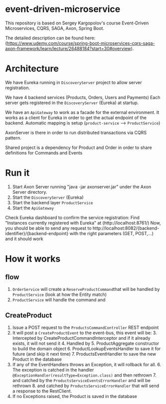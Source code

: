 # event-driven-microservice

This repository is based on Sergey Kargopolov's course Event-Driven Microservices, CQRS, SAGA, Axon, Spring Boot.  

The detailed description can be found here: (https://www.udemy.com/course/spring-boot-microservices-cqrs-saga-axon-framework/learn/lecture/26488184?start=30#overview).

# Architecture

We have Eureka running in `DiscoveryServer` project to allow server registration.

We have 4 backend services (Products, Orders, Users and Payments)
Each server gets registered in the `DiscoveryServer` (Eureka) at startup.

We have an `ApiGateway` to work as a facade for the external environment.
It works as a client for Eureka in order to get the actual endpoint of the backend.
Automatic mapping is setup (`product-service` --> `ProductService`)

AxonServer is there in order to run distributed transactions via CQRS pattern.

Shared project is a dependency for Product and Order in order to share definitions for Commands and Events

# Run it
1. Start Axon Server running "java -jar axonserver.jar" under the Axon Server directory.
2. Start the `DiscoveryServer` (Eureka)
2. Start the backend layer `ProductService`
3. Start the `ApiGateway`

Check Eureka dashboard to confirm the service registration:
Find "Instances currently registered with Eureka" at (http://localhost:8761/)
Now, you should be able to send any request to http://localhost:8082/{backend-identifier}/{backend-endpoint} with the right parameters (GET, POST,...) and it should work


# How it works

## flow
1. `OrderService` will create a `ReserveProductCommand`that will be handled by `ProductService` (look at how the Entity match)
2. `ProductService` will handle the command and 

## CreateProduct
1. Issue a POST request to the `ProductsCommandController` REST endpoint
2. It will post a `CreateProductEvent` to the event-bus, this event will be:
   3. Intercepted by CreateProductCommandInterceptor and if it already exists, it will not send it 
   4. Handled by 
      5. ProductAggregate constructor to build the domain object
      6. ProductLookupEventsHandler to save it for future (and skip it next time)
      7. ProductsEventHandler to save the new Product in the database
5. If any of the EventHandlers throws an Exception, it will rollback for all.
   6. The exception is catched in the handler `@ExceptionHandler(resultType=Exception.class)` and then rethrown 
   7. and catched by the `ProductsServiceEventsErrorHandler` and will be rethrown 
   8. and catched by `ProductsServiceErrorHandler` that will send a response to the RestClient.
9. If no Exceptions raised, the Product is saved in the database
 